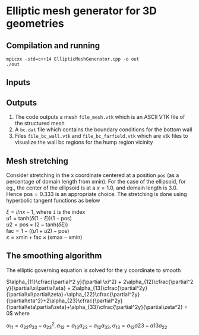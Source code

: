 # Elliptic mesh generator for 3D geometries

## Compilation and running

`mpicxx -std=c++14 EllipticMeshGenerator.cpp -o out`  
`./out`

## Inputs


## Outputs
1. The code outputs a mesh `file_mesh.vtk` which is an ASCII VTK file of the structured mesh 
2. A `bc.dat` file which contains the boundary conditions for the bottom wall
3. Files `file_bc_wall.vtk` and `file_bc_farfield.vtk` which are vtk files to visualize 
the wall bc regions for the hump region vicinity

## Mesh stretching
Consider stretching in the x coordinate centered at a position `pos` (as a percentage of domain length from xmin). 
For the case of the ellipsoid, for eg., the center of the ellipsoid is at a $x=1.0$, and domain length is $3.0$. Hence 
$\mathrm{pos} = 0.333$ is an appropriate choice. The stretching is done using hyperbolic tangent functions as below  


$\xi = i/nx-1$, where `i` is the index  
$u1 = \mathrm{tanh}(\delta(1-\xi))(1-\mathrm{pos})$  
$u2 = \mathrm{pos}\times(2-\mathrm{tanh}(\delta\xi))$  
$\mathrm{fac} = 1-((u1+u2)-\mathrm{pos})$  
$x = \mathrm{xmin} + \mathrm{fac}\times(\mathrm{xmax}-\mathrm{xmin})$


## The smoothing algorithm
The elliptic governing equation is solved for the y coordinate to smooth  

$\alpha_{11}\cfrac{\partial^2 y}{\partial \xi^2} + 2\alpha_{12}\cfrac{\partial^2 y}{\partial\xi\partial\eta} + 2\alpha_{13}\cfrac{\partial^2y}{\partial\xi\partial\zeta}+\alpha_{22}\cfrac{\partial^2y}{\partial\eta^2}+2\alpha_{23}\cfrac{\partial^2y}{\partial\eta\partial\zeta}+\alpha_{33}\cfrac{\partial^2y}{\partial\zeta^2} = 0$ 
where

$\alpha_{11} = a_{22}a_{33}-a^2_{23}, \alpha_{12}=a_{13}a_{23}-a_{12}a_{33}, \alpha_{13}=a_{12}a{23}-a{13}a_{22}$



